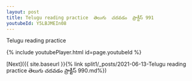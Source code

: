 ```yaml
---
layout: post
title: Telugu reading practice  తెలుగు  చదవడం  ప్రాక్టీస్ 991
youtubeId: Y5LBJMEIn08
---
```

 
 
Telugu reading practice
 
 
 
 
 


{% include youtubePlayer.html id=page.youtubeId %}
 
[Next]({{ site.baseurl }}{% link  split1/_posts/2021-06-13-Telugu reading practice  తెలుగు  చదవడం  ప్రాక్టీస్ 990.md%})
 
